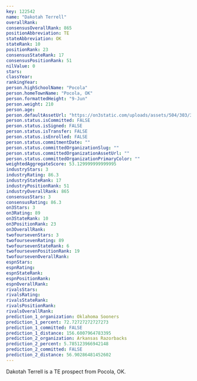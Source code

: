 ```yaml
---
key: 122542
name: "Dakotah Terrell"
overallRank: 
consensusOverallRank: 865
positionAbbreviation: TE
stateAbbreviation: OK
stateRank: 10
positionRank: 23
consensusStateRank: 17
consensusPositionRank: 51
nilValue: 0
stars: 
classYear: 
rankingYear: 
person.highSchoolName: "Pocola"
person.homeTownName: "Pocola, OK"
person.formattedHeight: "9-Jun"
person.weight: 210
person.age: 
person.defaultAssetUrl: "https://on3static.com/uploads/assets/504/303/303504.jpg"
person.status.isCommitted: FALSE
person.status.isSigned: FALSE
person.status.isTransfer: FALSE
person.status.isEnrolled: FALSE
person.status.commitmentDate: ""
person.status.committedOrganizationSlug: ""
person.status.committedOrganizationAssetUrl: ""
person.status.committedOrganizationPrimaryColor: ""
weightedAggregateScore: 53.129999999999995
industryStars: 3
industryRating: 86.3
industryStateRank: 17
industryPositionRank: 51
industryOverallRank: 865
consensusStars: 3
consensusRating: 86.3
on3Stars: 3
on3Rating: 89
on3StateRank: 10
on3PositionRank: 23
on3OverallRank: 
twofoursevenStars: 3
twofoursevenRating: 89
twofoursevenStateRank: 6
twofoursevenPositionRank: 19
twofoursevenOverallRank: 
espnStars: 
espnRating: 
espnStateRank: 
espnPositionRank: 
espnOverallRank: 
rivalsStars: 
rivalsRating: 
rivalsStateRank: 
rivalsPositionRank: 
rivalsOverallRank: 
prediction_1_organization: Oklahoma Sooners
prediction_1_percent: 72.72727272727273
prediction_1_committed: FALSE
prediction_1_distance: 156.6007964783395
prediction_2_organization: Arkansas Razorbacks
prediction_2_percent: 5.785123966942148
prediction_2_committed: FALSE
prediction_2_distance: 56.90286481452602
---
```

Dakotah Terrell is a TE prospect from Pocola, OK.